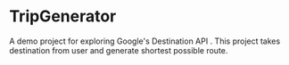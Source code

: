 # TripGenerator
A demo project for exploring Google's Destination API . This project takes destination from user and generate shortest possible route.
